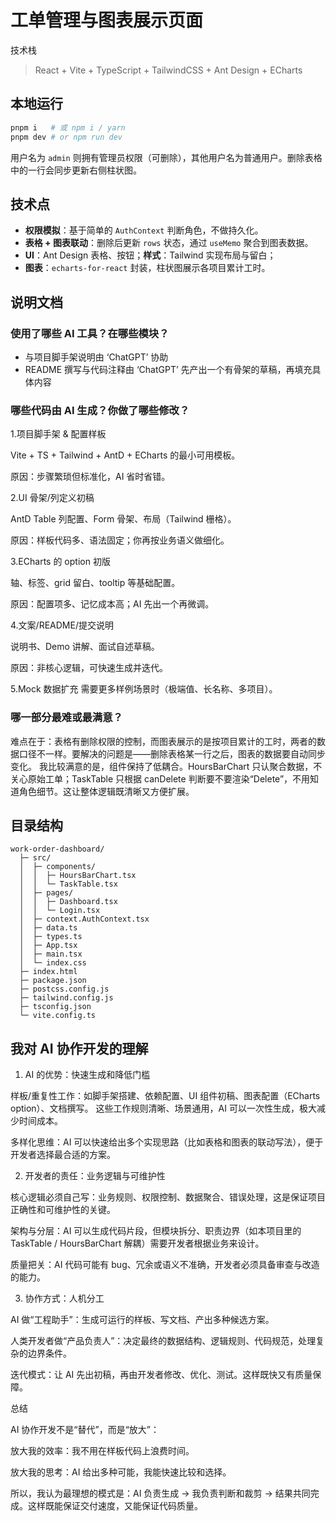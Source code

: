 # 工单管理与图表展示页面

技术栈
> React + Vite + TypeScript + TailwindCSS + Ant Design + ECharts

## 本地运行
```bash
pnpm i   # 或 npm i / yarn
pnpm dev # or npm run dev
```
用户名为 `admin` 则拥有管理员权限（可删除），其他用户名为普通用户。删除表格中的一行会同步更新右侧柱状图。

## 技术点
- **权限模拟**：基于简单的 `AuthContext` 判断角色，不做持久化。
- **表格 + 图表联动**：删除后更新 `rows` 状态，通过 `useMemo` 聚合到图表数据。
- **UI**：Ant Design 表格、按钮；**样式**：Tailwind 实现布局与留白；
- **图表**：`echarts-for-react` 封装，柱状图展示各项目累计工时。

## 说明文档
### 使用了哪些 AI 工具？在哪些模块？
- 与项目脚手架说明由 ‘ChatGPT’ 协助
- README 撰写与代码注释由 ‘ChatGPT’ 先产出一个有骨架的草稿，再填充具体内容

### 哪些代码由 AI 生成？你做了哪些修改？
1.项目脚手架 & 配置样板

  Vite + TS + Tailwind + AntD + ECharts 的最小可用模板。

原因：步骤繁琐但标准化，AI 省时省错。

2.UI 骨架/列定义初稿

  AntD Table 列配置、Form 骨架、布局（Tailwind 栅格）。

原因：样板代码多、语法固定；你再按业务语义做细化。

3.ECharts 的 option 初版

  轴、标签、grid 留白、tooltip 等基础配置。

原因：配置项多、记忆成本高；AI 先出一个再微调。

4.文案/README/提交说明

  说明书、Demo 讲解、面试自述草稿。

原因：非核心逻辑，可快速生成并迭代。

5.Mock 数据扩充
  需要更多样例场景时（极端值、长名称、多项目）。

### 哪一部分最难或最满意？
难点在于：表格有删除权限的控制，而图表展示的是按项目累计的工时，两者的数据口径不一样。要解决的问题是——删除表格某一行之后，图表的数据要自动同步变化。
我比较满意的是，组件保持了低耦合。HoursBarChart 只认聚合数据，不关心原始工单；TaskTable 只根据 canDelete 判断要不要渲染“Delete”，不用知道角色细节。这让整体逻辑既清晰又方便扩展。

## 目录结构
```
work-order-dashboard/
  ├─ src/
  │  ├─ components/
  │  │  ├─ HoursBarChart.tsx
  │  │  └─ TaskTable.tsx
  │  ├─ pages/
  │  │  ├─ Dashboard.tsx
  │  │  └─ Login.tsx
  │  ├─ context.AuthContext.tsx
  │  ├─ data.ts
  │  ├─ types.ts
  │  ├─ App.tsx
  │  ├─ main.tsx
  │  └─ index.css
  ├─ index.html
  ├─ package.json
  ├─ postcss.config.js
  ├─ tailwind.config.js
  ├─ tsconfig.json
  └─ vite.config.ts
```

## 我对 AI 协作开发的理解
1. AI 的优势：快速生成和降低门槛

样板/重复性工作：如脚手架搭建、依赖配置、UI 组件初稿、图表配置（ECharts option）、文档撰写。
这些工作规则清晰、场景通用，AI 可以一次性生成，极大减少时间成本。

多样化思维：AI 可以快速给出多个实现思路（比如表格和图表的联动写法），便于开发者选择最合适的方案。

2. 开发者的责任：业务逻辑与可维护性

核心逻辑必须自己写：业务规则、权限控制、数据聚合、错误处理，这是保证项目正确性和可维护性的关键。

架构与分层：AI 可以生成代码片段，但模块拆分、职责边界（如本项目里的 TaskTable / HoursBarChart 解耦）需要开发者根据业务来设计。

质量把关：AI 代码可能有 bug、冗余或语义不准确，开发者必须具备审查与改造的能力。

3. 协作方式：人机分工

AI 做“工程助手”：生成可运行的样板、写文档、产出多种候选方案。

人类开发者做“产品负责人”：决定最终的数据结构、逻辑规则、代码规范，处理复杂的边界条件。

迭代模式：让 AI 先出初稿，再由开发者修改、优化、测试。这样既快又有质量保障。

总结

AI 协作开发不是“替代”，而是“放大”：

放大我的效率：我不用在样板代码上浪费时间。

放大我的思考：AI 给出多种可能，我能快速比较和选择。

所以，我认为最理想的模式是：AI 负责生成 → 我负责判断和裁剪 → 结果共同完成。这样既能保证交付速度，又能保证代码质量。